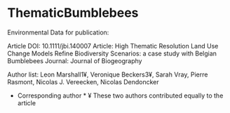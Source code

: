 # ThematicBumblebees
Environmental Data for publication: 

Article DOI: 10.1111/jbi.140007
Article: High Thematic Resolution Land Use Change Models Refine Biodiversity Scenarios: a case study with Belgian Bumblebees
Journal: Journal of Biogeography

Author list: Leon Marshall1¥, Veronique Beckers3¥, Sarah Vray, Pierre Rasmont, Nicolas J. Vereecken, Nicolas Dendoncker
* Corresponding author *
¥ These two authors contributed equally to the article
